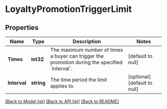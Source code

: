 # LoyaltyPromotionTriggerLimit

## Properties
Name | Type | Description | Notes
------------ | ------------- | ------------- | -------------
**Times** | **int32** | The maximum number of times a buyer can trigger the promotion during the specified &#x60;interval&#x60;. | [default to null]
**Interval** | **string** | The time period the limit applies to. | [optional] [default to null]

[[Back to Model list]](../README.md#documentation-for-models) [[Back to API list]](../README.md#documentation-for-api-endpoints) [[Back to README]](../README.md)

